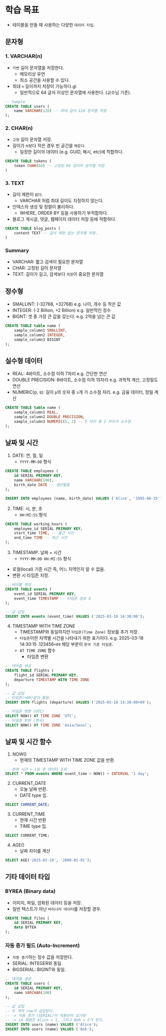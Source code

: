# 학습 목표
- 테이블을 만들 때 사용하는 다양한 `데이터 타입`.

## 문자형
### 1. VARCHAR(n)
- `가변` 길이 문자열을 저장한다.
    - 메모리상 유연
    - 최소 공간을 사용할 수 있다.
- 최대 `n` 길이까지 저장이 가능하다.gi
    - 일반적으로 64 글자 이상인 문자열에 사용한다. (교수님 기준).
```SQL
-- Sample
CREATE TABLE users (
    name VARCHAR(128) -- 최대 길이 128 문자열 저장
);
```

### 2. CHAR(n)
- `고정` 길이 문자열 저장.
- 길이가 n보다 작은 경우 빈 공간을 `채운다`.
    - 일정한 길이의 데이터 (e.g. GUID, 해시, etc)에 적합하다.
```SQL
CREATE TABLE tokens (
    token CHAR(64) -- 고정된 64 길이의 문자열 저장
)
```

### 3. TEXT
- 길이 제한이 `없다`.
    - VARCHAR 처럼 최대 길이도 지정하지 않는다.
- 인덱스의 생성 및 정렬이 불리하다.
    - WHERE, ORDER BY 등을 사용하기 부적합하다.
- 블로그 게시글, 댓글, 웹페이지 데이터 저장 등에 적합하다.
```SQL
CREATE TABLE blog_posts (
    content TEXT -- 길이 제한 없는 문자열 저장.
)
```

### Summary
- VARCHAR: 짧고 검색이 필요한 문자열
- CHAR: 고정된 길이 문자열
- TEXT: 길이가 길고, 검색보다 `저장`이 중요한 문자열

## 정수형
- SMALLINT: (-32768, +32768)
    e.g. 나이, 개수 등 작은 값
- INTEGER: (-2 Billion, +2 Billion)
    e.g. 일반적인 정수
- BIGNT: 셋 중 가장 큰 값을 갖는다.
    e.g. 2억을 넘는 큰 값
```SQL
CREATE TABLE table name (
    sample_column1 SMALLINT,
    sample_column2 INTEGER,
    sample_column3 BIGINT
);
```

## 실수형 데이터
- REAL: 4바이트, 소수점 이하 7자리
    e.g. 간단한 연산
- DOUBLE PRECISION: 8바이트, 소수점 이하 15자리
    e.g. 과학적 계산, 고정밀도 연산
- NUMERIC(p, s): 길이 `p`의 숫자 중 `s`개 가 소수점 자리.
    e.g. 금융 데이터, 정밀 계산
```SQL
CREATE TABLE table name (
    sample_column1 REAL,
    sample_column2 DOUBLE PRECISION,
    sample_column3 NUMERIC(5, 2) -- 5 자리 중 2 자리가 소수점
);
```

## 날짜 및 시간
1. DATE: 연, 월, 일
    - `YYYY-MM-DD` 형식
```SQL
CREATE TABLE employees (
    id SERIAL PRIMARY KEY,
    name VARCHAR(100),
    birth_date DATE -- 생년월일
);

INSERT INTO employees (name, birth_date) VALUES ('Alice', '1995-06-25');

```
2. TIME: 시, 분, 초
    - `HH:MI:SS` 형식
```SQL
CREATE TABLE working_hours (
    employee_id SERIAL PRIMARY KEY,
    start_time TIME, -- 출근 시간
    end_time TIME -- 최근 시간
);
```
3. TIMESTAMP: 날짜 + 시간
    - `YYYY-MM-DD HH:MI:SS` 형식
- 로컬(local) 기준 시간 즉, 어느 지역인지 알 수 없음.
- 변환 시 타임존 지정.
```SQL
-- 테이블 생성
CREATE TABLE events (
    event_id SERIAL PRIMARY KEY,
    event_time TIMESTAMP -- 타임존 정보 X
); 

-- 값 삽입
INSERT INTO events (event_time) VALUES ('2025-03-18 14:30:00');
```
4. TIMESTAMP WITH TIME ZONE
    - TIMESTAMP와 동일하지만 `타임존(Time Zone)` 정보를 추가 저장.
    - `타임존`이란 지역별 시간을 나타내기 위한 표기이다. 
        e.g. 2025-03-18 14:30:15 .123456`+09` 해당 부분이 `한국 기준 타임존`.
    - `AT TIME ZONE` 함수
        - 타임존 변환
```SQL
-- 테이블 생성
CREATE TABLE flights (
    flight_id SERIAL PRIMARY KEY,
    departure TIMESTAMP WITH TIME ZONE
);

-- 값 삽입
-- 타임존(+09)값이 붙음.
INSERT INTO flights (departure) VALUES ('2025-03-18 14:30:00+09');

-- 타임존 변환 (UTC)
SELECT NOW() AT TIME ZONE 'UTC';
-- 타임존 변환 (한국)
SELECT NOW() AT TIME ZONE 'Asia/Seoul';
```

## 날짜 및 시간 함수
1. NOW()
    - 현재의 TIMESTAMP WITH TIME ZONE 값을 반환.
```SQL
-- 현재 시간 + 1일 후 데이터 조회
SELECT * FROM events WHERE event_time > NOW() + INTERVAL '1 day';
```
2. CURRENT_DATE
    - 오늘 날짜 반환.
    - DATE type 임.
```SQL
SELECT CURRENT_DATE;
```
3. CURRENT_TIME
    - 현재 시간 반환
    - TIME type 임.
```SQL
SELECT CURRENT_TIME;
```
4. AGE()
    - 날짜 차이를 계산
```SQL
SELECT AGE('2025-03-18', '2000-01-01');
```

## 기타 데이터 타입
### BYREA (Binary data)
- 이미지, 파일, 암화된 데이터 등을 저장.
- 일반 텍스트가 아닌 `바이너리 데이터`를 저장할 경우.
```SQL
CREATE TABLE files (
    id SERIAL PRIMARY KEY,
    data BYTEA
);
```

### 자동 증가 필드 (Auto-Increment)
- `자동 증가`하는 정수 값을 저장한다.
- SERIAL: INTEGER와 동일.
- BIGSERIAL: BIGINT와 동일.
```SQL
-- 테이블 생성
CREATE TABLE users (
    id SERIAL PRIMARY KEY,
    name VARCHAR(100)
);

-- 값 삽입
-- 두 개의 row가 삽입된다.
-- -> 자동 증가 (SERIAL)이 적용되어 있기에
-- -> id 컬럼은 Alice = 1, 그리고 Bob = 2가 된다.
INSERT INTO users (name) VALUES ('Alice');
INSERT INTO users (name) VALUES ('Bob');
```